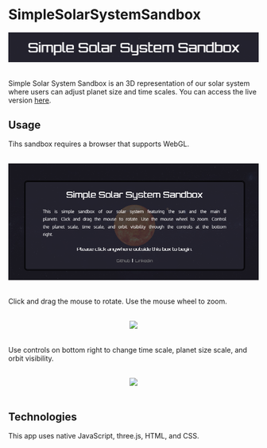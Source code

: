 # SimpleSolarSystemSandbox

<div align="center">
   <img src=src/assets/SSSS.png >
</div>
<br/>

Simple Solar System Sandbox is an 3D representation of our solar system where users can adjust planet size and time scales. You can access the live version [here](https://aliibsin.github.io/SimpleSolarSystemSandbox/).

## Usage
Tihs sandbox requires a browser that supports WebGL.

<br/>
<div align="center">
   <img src=src/assets/opening.png >
</div>
<br/>

Click and drag the mouse to rotate. Use the mouse wheel to zoom. 

<br/>
<div align="center">
   <img src=src/assets/anim_camera.gif >
</div>
<br/>

Use controls on bottom right to change time scale, planet size scale, and orbit visibility. 

<br/>
<div align="center">
   <img src=src/assets/anim_scales.gif >
</div>
<br/>

## Technologies
This app uses native JavaScript, three.js, HTML, and CSS.
